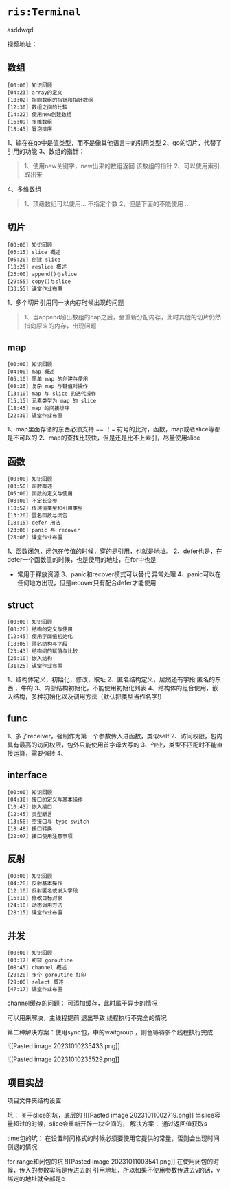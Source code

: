 # `ris:Terminal` 

asddwqd


视频地址：

## 数组
```
[00:00] 知识回顾
[04:23] array的定义
[10:02] 指向数组的指针和指针数组
[12:30] 数组之间的比较
[14:22] 使用new创建数组
[16:09] 多维数组
[18:45] 冒泡排序
```
1、输在在go中是值类型，而不是像其他语言中的引用类型
2、go的切片，代替了引用的功能
3、数组的指针：
>1、使用new关键字，new出来的数组返回 该数组的指针
>2、可以使用索引取出来

4、多维数组
>1、顶级数组可以使用... 不指定个数
>2、但是下面的不能使用 ...




## 切片
```
[00:00] 知识回顾
[03:15] slice 概述
[05:20] 创建 slice
[18:25] reslice 概述
[23:00] append()与slice
[29:55] copy()与slice
[33:55] 课堂作业布置
```

1、多个切片引用同一块内存时候出现的问题
> 1、当append超出数组的cap之后，会重新分配内存，此时其他的切片仍然指向原来的内存，出现问题


## map
```
[00:00] 知识回顾
[04:00] map 概述
[05:10] 简单 map 的创建与使用
[08:26] 复杂 map 与键值对操作
[13:10] map 与 slice 的迭代操作
[15:15] 元素类型为 map 的 slice
[18:45] map 的间接排序
[22:30] 课堂作业布置
```

1、map里面存储的东西必须支持 == ！= 符号的比对，函数，map或者slice等都是不可以的
2、map的查找比较快，但是还是比不上索引，尽量使用slice



## 函数
```
[00:00] 知识回顾
[03:50] 函数概述
[05:00] 函数的定义与使用
[08:00] 不定长变参
[10:52] 传递值类型和引用类型
[13:20] 匿名函数与闭包
[18:15] defer 用法
[23:06] panic 与 recover
[28:06] 课堂作业布置
```

1、函数闭包，闭包在传值的时候，穿的是引用，也就是地址。
2、defer也是，在defer一个函数值的时候，也是使用的地址，在for中也是
- 常用于释放资源
3、panic和recover模式可以替代 异常处理
4、panic可以在任何地方出现，但是recover只有配合defer才能使用


## struct

```
[00:00] 知识回顾
[08:28] 结构的定义与使用
[12:45] 使用字面值初始化
[18:05] 匿名结构与字段
[23:43] 结构间的赋值与比较
[26:10] 嵌入结构
[31:25] 课堂作业布置
```

1、结构体定义，初始化，修改，取址
2、匿名结构定义，居然还有字段 匿名的东西 ，牛的
3、内部结构初始化，不能使用初始化列表
4、结构体的组合使用，嵌入结构，多种初始化以及调用方法（默认把类型当作名字!）





## func
1、多了receiver，强制作为第一个参数传入进函数，类似self
2、访问权限，包内具有最高的访问权限，包外只能使用首字母大写的
3、作业，类型不匹配时不能直接运算，需要强转
4、



## interface
```
[00:00] 知识回顾
[04:30] 接口的定义与基本操作
[10:43] 嵌入接口
[12:45] 类型断言
[13:58] 空接口与 type switch
[18:48] 接口转换
[22:07] 接口使用注意事项
```



## 反射
```
[00:00] 知识回顾
[04:28] 反射基本操作
[12:10] 反射匿名或嵌入字段
[16:10] 修改目标对象
[24:10] 动态调用方法
[28:15] 课堂作业布置
```



## 并发
```
[00:00] 知识回顾
[03:17] 初窥 goroutine
[08:45] channel 概述
[20:20] 多个 goroutine 打印
[29:00] select 概述
[47:17] 课堂作业布置
```

channel缓存的问题：
	可添加缓存，此时属于异步的情况

可以用来解决，主线程提前 退出导致 线程执行不完全的情况

第二种解决方案：使用sync包，中的waitgroup ，则色等待多个线程执行完成

![[Pasted image 20231010235433.png]]




![[Pasted image 20231010235529.png]]



## 项目实战


项目文件夹结构设置

坑：
	关于slice的坑，底层的
	![[Pasted image 20231011002719.png]]
	当slice容量超过的时候，slice会重新开辟一块空间的，
解决方案：
	通过返回值获取s


time包的坑：
	在设置时间格式的时候必须要使用它提供的常量，否则会出现时间倒退的情况

for range和闭包的坑
	![[Pasted image 20231011003541.png]]
	在使用闭包的时候，传入的参数实际是传进去的 引用地址，所以如果不使用参数传进去v的话，v绑定的地址就全部是c